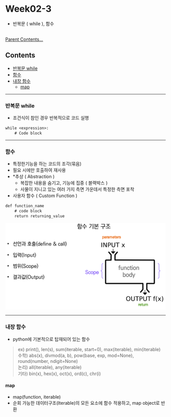 # Week02-3
-   반복문 ( while ), 함수

<br>[Parent Contents...](../../../README.md/#til-today-i-learned)

## Contents
- [반복문 while](#반복문-while)
- [함수](#함수)
- [내장 함수](#내장-함수)
  * [map](#map)

---

### 반복문 while
-   조건식이 참인 경우 반복적으로 코드 실행
```
while <expression>:
    # Code block
```

---

### 함수
-   특정한기능을 하는 코드의 조각(묶음)
-   필요 시에만 호출하여 재사용
-   *추상 ( Abstraction )
    - 복잡한 내용을 숨기고, 기능에 집중 ( 블랙박스 )
    - 사물이 지니고 있는 여러 가지 측면 가운데서 특정한 측면 포착
-   사용자 함수 ( Custom Function )
```
def function_name
    # code block
    return returning_value
```
![함수 정리](img/01.png)

---

### 내장 함수
-   python에 기본적으로 탑재되어 있는 함수
> ex) print(), len(s), sum(iterable, start=0), max(iterable), min(iterable)
<br>수학) abs(x), divmod(a, b), pow(base, exp, mod=None), round(number, ndigit=None)
<br>논리) all(iterable), any(iterable)
<br>기타) bin(x), hex(x), oct(x), ord(c), chr(i)

#### map
-   map(function, iterable)
-   순회 가능한 데이터구조(Iterable)의 모든 요소에 함수 적용하고, map object로 반환